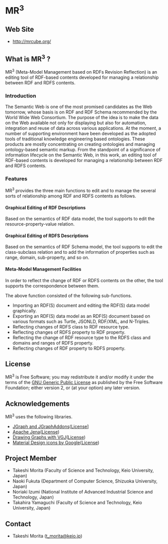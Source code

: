 MR<sup>3</sup>
==========

## Web Site
* <http://mrcube.org/>

## What is MR<sup>3</sup> ?
MR<sup>3</sup> (Meta-Model Management based on RDFs Revision Reflection) is an editing tool of RDF-based contents developed for managing a relationship between RDF and RDFS contents.

### Introduction
The Semantic Web is one of the most promised candidates as the Web tomorrow, whose basis is on RDF and RDF Schema recommended by the World Wide Web Consortium. The purpose of the idea is to make the data on the Web available not only for displaying but also for automation, integration and reuse of data across various applications. At the moment, a number of supporting environment have been developed as the adopted tools of traditional knowledge engineering based ontologies. These products are mostly concentrating on creating ontologies and managing ontology-based semantic markup. From the standpoint of a significance of information lifecycle on the Semantic Web, in this work, an editing tool of RDF-based contents is developed for managing a relationship between RDF and RDFS contents.

### Features

MR<sup>3</sup> provides the three main functions to edit and to manage the several sorts of relationship among RDF and RDFS contents as follows.

#### Graphical Editing of RDF Descriptions
Based on the semantics of RDF data model, the tool supports to edit the resource-property-value relation.
#### Graphical Editing of RDFS Descriptions
Based on the semantics of RDF Schema model, the tool supports to edit the class-subclass relation and to add the information of properties such as range, domain, sub-property, and so on.
#### Meta-Model Management Facilities
In order to reflect the change of RDF or RDFS contents on the other, the tool supports the correspondence between them.

The above function consisted of the following sub-functions.

* Importing an RDF(S) document and editing the RDF(S) data model graphically.
* Exporting an RDF(S) data model as an RDF(S) document based on various formats such as Turtle, JSONLD, RDF/XML, and N-Triples.
* Reflecting changes of RDFS class to RDF resource type.
* Reflecting changes of RDFS property to RDF property.
* Reflecting the change of RDF resource type to the RDFS class and domains and ranges of RDFS property.
* Reflecting changes of RDF property to RDFS property.

## License
MR<sup>3</sup> is Free Software; you may redistribute it and/or modify it under the terms of the [GNU Generic Public License](http://www.gnu.org/copyleft/gpl.html) as published by the Free Software Foundation; either version 2, or (at your option) any later version. 

## Acknowledgements
MR<sup>3</sup> uses the following libraries.

* [JGraph and JGraphAddons](http://www.jgraph.com/)([License](https://github.com/jgraph/legacy-jgraph5/blob/master/LICENSE)]
* [Apache Jena](https://jena.apache.org/)([License](http://www.apache.org/licenses/LICENSE-2.0))
* [Drawing Graphs with VGJ](http://www.eng.auburn.edu/department/cse/research/graph_drawing/graph_drawing.html)([License](http://www.eng.auburn.edu/department/cse/research/graph_drawing/COPYING))
* [Material Design icons by Google](https://github.com/google/material-design-icons)([License](https://www.apache.org/licenses/LICENSE-2.0.txt))

## Project Member
* Takeshi Morita (Faculty of Science and Technology, Keio University, Japan)
* Naoki Fukuta (Department of Computer Science, Shizuoka University, Japan)
* Noriaki Izumi (National Institute of Advanced Industrial Science and Technology, Japan)
* Takahira Yamaguchi (Faculty of Science and Technology, Keio University, Japan)

## Contact
* Takeshi Morita (t_morita@keio.jp)

